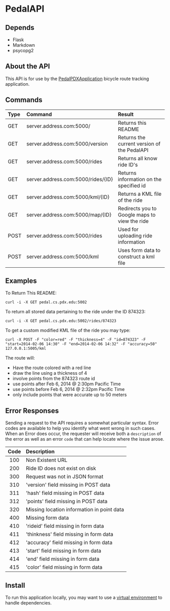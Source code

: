 PedalAPI
========

Depends
-------
* Flask
* Markdown
* psycopg2

About the API
-------------
This API is for use by the [PedalPDXApplication](http://pedal.cs.pdx.edu) bicycle route tracking application.

Commands
--------

| Type  | Command                             | Result                                        |
| :---- | :---------------------------------- | :------------------------------------------   |
| GET   | server.address.com:5000/            | Returns this README                           |
| GET   | server.address.com:5000/version     | Returns the current version of the PedalAPI   |
| GET   | server.address.com:5000/rides       | Returns all know ride ID's                    |
| GET   | server.address.com:5000/rides/{ID}  | Returns information on the specified id       |
| GET   | server.address.com:5000/kml/{ID}    | Returns a KML file of the ride                |
| GET   | server.address.com:5000/map/{ID}    | Redirects you to Google maps to view the ride |
| POST  | server.address.com:5000/rides       | Used for uploading ride information           |
| POST  | server.address.com:5000/kml         | Uses form data to construct a kml file        |

Examples
--------

To Return This README:

`curl -i -X GET pedal.cs.pdx.edu:5002`

To return all stored data pertaining to the ride under the ID 874323:

`curl -i -X GET pedal.cs.pdx.edu:5002/rides/874323`

To get a custom modified KML file of the ride you may type:

`curl -X POST -F "color=red" -F "thickness=4" -F "id=874323" -F "start=2014-02-06 14:30" -F "end=2014-02-06 14:32" -F "accuracy=50" 127.0.0.1:5005/kml`

The route will:

* Have the route colored with a red line
* draw the line using a thickness of 4
* involve points from the 874323 route id
* use points after Feb 6, 2014 @ 2:30pm Pacific Time
* use points before Feb 6, 2014 @ 2:32pm Pacific Time
* only include points that were accurate up to 50 meters

Error Responses
---------------
Sending a request to the API requires a somewhat particular syntax. Error codes are available
to help you identify what went wrong in such cases. When an Error does occur, the requester will
receive both a `description` of the error as well as an error `code` that can help locate where
the issue arose.

| Code  | Description                                |
| :---: | :-----------                               |
| 100   | Non Existent URL                           |
| 200   | Ride ID does not exist on disk             |
| 300   | Request was not in JSON format             |
| 310   | 'version' field missing in POST data       |
| 311   | 'hash' field missing in POST data          |
| 312   | 'points' field missing in POST data        |
| 320   | Missing location information in point data |
| 400   | Missing form data                          |
| 410   | 'rideid' field missing in form data        |
| 411   | 'thinkness' field missing in form data     |
| 412   | 'accuracy' field missing in form data      |
| 413   | 'start' field missing in form data         |
| 414   | 'end' field missing in form data           |
| 415   | 'color' field missing in form data         |


Install
-------
To run this application locally, you may want to use a 
[virtual environment](VirtualEnvironment/run_locally.md) to handle dependencies.
